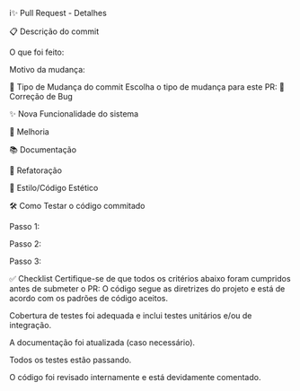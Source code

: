 i✨ Pull Request - Detalhes

📋 Descrição do commit
<!-- Descreva com clareza e precisão as alterações feitas. O que motivou a mudança? Qual problema ou necessidade está sendo resolvido? -->
O que foi feito:

Motivo da mudança:




🐛 Tipo de Mudança do commit
Escolha o tipo de mudança para este PR:
🐞 Correção de Bug

✨ Nova Funcionalidade do sistema

📝 Melhoria

📚 Documentação

🔄 Refatoração

🎨 Estilo/Código Estético



🛠 Como Testar o código commitado
<!-- Detalhe os passos para garantir que suas mudanças funcionam como esperado. Certifique-se de que seja fácil reproduzir. -->
Passo 1:

Passo 2:

Passo 3:



✅ Checklist
Certifique-se de que todos os critérios abaixo foram cumpridos antes de submeter o PR:
O código segue as diretrizes do projeto e está de acordo com os padrões de código aceitos.

Cobertura de testes foi adequada e inclui testes unitários e/ou de integração.

A documentação foi atualizada (caso necessário).

Todos os testes estão passando.

O código foi revisado internamente e está devidamente comentado.


